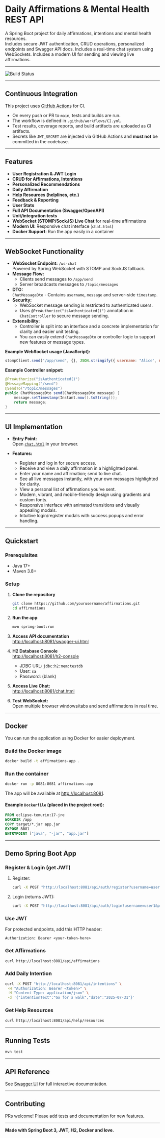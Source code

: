 # Daily Affirmations & Mental Health REST API

A Spring Boot project for daily affirmations, intentions and mental health resources.  
Includes secure JWT authentication, CRUD operations, personalized endpoints and Swagger API docs.
Includes a real-time chat system using WebSockets. Includes a modern UI for sending and viewing live affirmations.

---

![Build Status](https://github.com/k-leadingsolutions/affirmations/actions/workflows/ci.yml/badge.svg)

---
## Continuous Integration

This project uses [GitHub Actions](https://github.com/features/actions) for CI.

- On every push or PR to `main`, tests and builds are run.
- The workflow is defined in `.github/workflows/CI.yml`.
- Test results, coverage reports, and build artifacts are uploaded as CI artifacts.
- Secrets like `JWT_SECRET` are injected via GitHub Actions and **must not** be committed in the codebase.
---

## Features

- **User Registration & JWT Login**
- **CRUD for Affirmations, Intentions**
- **Personalized Recommendations**
- **Daily Affirmation**
- **Help Resources (helplines, etc.)**
- **Feedback & Reporting**
- **User Stats**
- **Full API Documentation (Swagger/OpenAPI)**
- **Unit/integration tests**
- **WebSocket (STOMP/SockJS) Live Chat** for real-time affirmations
- **Modern UI**: Responsive chat interface (`chat.html`)
- **Docker Support**: Run the app easily in a container

---

## WebSocket Functionality

- **WebSocket Endpoint:** `/ws-chat`  
  Powered by Spring WebSocket with STOMP and SockJS fallback.
- **Message Flow:**
   - Clients send messages to `/app/send`
   - Server broadcasts messages to `/topic/messages`
- **DTO:**  
  `ChatMessageDto` - Contains `username`, `message` and server-side `timestamp`.
- **Security:**
   - WebSocket message sending is restricted to authenticated users.
   - Uses `@PreAuthorize("isAuthenticated()")` annotation in `ChatController` to secure message sending.
- **Extensibility:**
   - Controller is split into an interface and a concrete implementation for clarity and easier unit testing.
   - You can easily extend `ChatMessageDto` or controller logic to support new features or message types.

**Example WebSocket usage (JavaScript):**

```javascript
stompClient.send("/app/send", {}, JSON.stringify({ username: "Alice", message: "You are awesome!" }));
```

**Example Controller snippet:**

```java
@PreAuthorize("isAuthenticated()")
@MessageMapping("/send")
@SendTo("/topic/messages")
public ChatMessageDto send(ChatMessageDto message) {
    message.setTimestamp(Instant.now().toString());
    return message;
}
```

---

## UI Implementation

- **Entry Point:**  
  Open [`chat.html`](src/main/resources/static/chat.html) in your browser.

- **Features:**
    - Register and log in for secure access.
    - Receive and view a daily affirmation in a highlighted panel.
    - Enter your name and affirmation; send to live chat.
    - See all live messages instantly, with your own messages highlighted for clarity.
    - View a personal list of affirmations you've sent.
    - Modern, vibrant, and mobile-friendly design using gradients and custom fonts.
    - Responsive interface with animated transitions and visually appealing modals.
    - Intuitive login/register modals with success popups and error handling.

---

## Quickstart

### Prerequisites

- Java 17+
- Maven 3.8+

### Setup

1. **Clone the repository**
   ```sh
   git clone https://github.com/yourusername/affirmations.git
   cd affirmations
   ```

2. **Run the app**
   ```sh
   mvn spring-boot:run
   ```

3. **Access API documentation**  
   [http://localhost:8081/swagger-ui.html](http://localhost:8081/swagger-ui.html)

4. **H2 Database Console**  
   [http://localhost:8081/h2-console](http://localhost:8081/h2-console)
   - JDBC URL: `jdbc:h2:mem:testdb`
   - User: `sa`
   - Password: (blank)

5. **Access Live Chat:**  
   [http://localhost:8081/chat.html](http://localhost:8081/chat.html)

6. **Test WebSocket:**  
   Open multiple browser windows/tabs and send affirmations in real time.

---

## Docker

You can run the application using Docker for easier deployment.

### Build the Docker image

```sh
docker build -t affirmations-app .
```

### Run the container

```sh
docker run -p 8081:8081 affirmations-app
```

The app will be available at [http://localhost:8081](http://localhost:8081).

#### Example `Dockerfile` (placed in the project root):

```dockerfile
FROM eclipse-temurin:17-jre
WORKDIR /app
COPY target/*.jar app.jar
EXPOSE 8081
ENTRYPOINT ["java", "-jar", "app.jar"]
```

---

## Demo Spring Boot App

### Register & Login (get JWT)

1. Register:
    ```sh
    curl -X POST "http://localhost:8081/api/auth/register?username=user1&password=pass123"
    ```
2. Login (returns JWT):
    ```sh
    curl -X POST "http://localhost:8081/api/auth/login?username=user1&password=pass123"
    ```

### Use JWT

For protected endpoints, add this HTTP header:
```
Authorization: Bearer <your-token-here>
```

### Get Affirmations

```sh
curl http://localhost:8081/api/affirmations
```

### Add Daily Intention

```sh
curl -X POST "http://localhost:8081/api/intentions" \
 -H "Authorization: Bearer <token>" \
 -H "Content-Type: application/json" \
 -d '{"intentionText":"Go for a walk","date":"2025-07-31"}'
```

### Get Help Resources

```sh
curl http://localhost:8081/api/help/resources
```

---

## Running Tests

```sh
mvn test
```

---

## API Reference

See [Swagger UI](http://localhost:8081/swagger-ui.html) for full interactive documentation.

---

## Contributing

PRs welcome! Please add tests and documentation for new features.

---

**Made with Spring Boot 3, JWT, H2, Docker and love.**